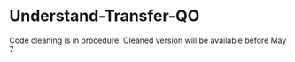 # Understand-Transfer-QO

Code cleaning is in procedure. Cleaned version will be available before May 7.
